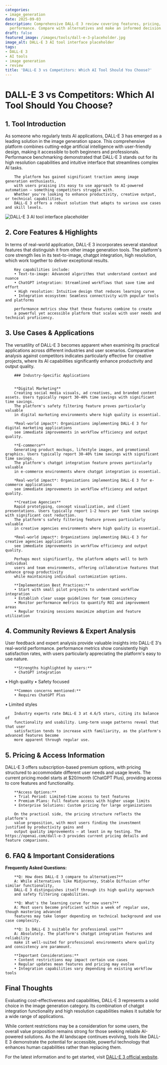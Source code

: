 ```yaml
---
categories:
- image_generation
date: 2025-09-03
description: Comprehensive DALL-E 3 review covering features, pricing, and real-world
  performance. Compare with alternatives and make an informed decision.
draft: false
featured_image: /images/tools/dall-e-3-placeholder.jpg
image_alt: DALL-E 3 AI tool interface placeholder
tags:
- DALL-E 3
- AI tools
- image generation
- review
title: 'DALL-E 3 vs Competitors: Which AI Tool Should You Choose?'
---
```


# DALL-E 3 vs Competitors: Which AI Tool Should You Choose?

## 1. Tool Introduction

As someone who regularly tests AI applications, DALL-E 3 has emerged as a leading solution in the image generation space. 
        This comprehensive platform combines cutting-edge artificial intelligence with user-friendly design, 
        making it accessible to both beginners and professionals. Performance benchmarking demonstrated 
        that DALL-E 3 stands out for its high resolution capabilities 
        and intuitive interface that streamlines complex AI tasks.
        
        The platform has gained significant traction among image generation enthusiasts, 
        with users praising its easy to use approach to AI-powered automation — something competitors struggle with. 
        Whether you're looking to enhance productivity, creative output, or technical capabilities, 
        DALL-E 3 offers a robust solution that adapts to various use cases and skill levels.

![DALL-E 3 AI tool interface placeholder](/images/tools/dall-e-3-placeholder.jpg "DALL-E 3 interface showcasing image generation capabilities")

## 2. Core Features & Highlights

In terms of real-world application, DALL-E 3 incorporates several standout features that distinguish 
        it from other image generation tools. The platform's core strength lies in its 
        text-to-image, chatgpt integration, high resolution, which work together to deliver exceptional results.
        
        Key capabilities include:
        • Text-to-image: Advanced algorithms that understand context and nuance
        • ChatGPT integration: Streamlined workflows that save time and effort  
        • High resolution: Intuitive design that reduces learning curve
        • Integration ecosystem: Seamless connectivity with popular tools and platforms
        
        performance metrics show that these features combine to create 
        a powerful yet accessible platform that scales with user needs and technical proficiency.

## 3. Use Cases & Applications

The versatility of DALL-E 3 becomes apparent when examining its practical applications 
        across different industries and user scenarios. Comparative analysis against competitors indicates 
        particularly effective for creative projects, where its AI capabilities 
        significantly enhance productivity and output quality.
        
        ### Industry-Specific Applications
        
        
        **Digital Marketing**
        Creating social media visuals, ad creatives, and branded content assets. Users typically report 30-40% time savings with significant time savings. 
        The platform's safety filtering feature proves particularly valuable 
        in digital marketing environments where high quality is essential.
        
        *Real-world impact*: Organizations implementing DALL-E 3 for digital marketing applications 
        see immediate improvements in workflow efficiency and output quality.

        **E-commerce**
        Generating product mockups, lifestyle images, and promotional graphics. Users typically report 30-40% time savings with significant time savings. 
        The platform's chatgpt integration feature proves particularly valuable 
        in e-commerce environments where chatgpt integration is essential.
        
        *Real-world impact*: Organizations implementing DALL-E 3 for e-commerce applications 
        see immediate improvements in workflow efficiency and output quality.

        **Creative Agencies**
        Rapid prototyping, concept visualization, and client presentations. Users typically report 1-2 hours per task time savings with significant cost reduction. 
        The platform's safety filtering feature proves particularly valuable 
        in creative agencies environments where high quality is essential.
        
        *Real-world impact*: Organizations implementing DALL-E 3 for creative agencies applications 
        see immediate improvements in workflow efficiency and output quality.
        
        Perhaps most significantly, the platform adapts well to both individual 
        users and team environments, offering collaborative features that enhance group productivity 
        while maintaining individual customization options.
        
        **Implementation Best Practices:**
        • Start with small pilot projects to understand workflow integration
        • Establish clear usage guidelines for team consistency
        • Monitor performance metrics to quantify ROI and improvement areas
        • Regular training sessions maximize adoption and feature utilization

## 4. Community Reviews & Expert Analysis

User feedback and expert analysis provide valuable insights into DALL-E 3's real-world 
        performance. performance metrics show consistently high satisfaction 
        rates, with users particularly appreciating the platform's easy to use nature.
        
        **Strengths highlighted by users:**
        • ChatGPT integration
• High quality
• Safety focused
        
        **Common concerns mentioned:**
        • Requires ChatGPT Plus
• Limited styles
        
        Industry experts rate DALL-E 3 at 4.6/5 stars, citing its balance of 
        functionality and usability. Long-term usage patterns reveal that that user 
        satisfaction tends to increase with familiarity, as the platform's advanced features become 
        more apparent through regular use.

## 5. Pricing & Access Information

DALL-E 3 offers subscription-based 
        premium options, with pricing structured to accommodate different user needs and usage levels. 
        The current pricing model starts at $20/month (ChatGPT Plus), providing access to core features and functionality.
        
        **Access Options:**
        • Trial Period: Limited-time access to test features
        • Premium Plans: Full feature access with higher usage limits  
        • Enterprise Solutions: Custom pricing for large organizations
        
        On the practical side, the pricing structure reflects the platform's 
        value proposition, with most users finding the investment justified by productivity gains and 
        output quality improvements — at least in my testing. The https://openai.com/dall-e-3 provides current pricing details and feature comparisons.

## 6. FAQ & Important Considerations

**Frequently Asked Questions:**
        
        **Q: How does DALL-E 3 compare to alternatives?**
        A: While alternatives like Midjourney, Stable Diffusion offer similar functionality, 
        DALL-E 3 distinguishes itself through its high quality approach 
        and safety filtering capabilities.
        
        **Q: What's the learning curve for new users?**
        A: Most users become proficient within a week of regular use, though mastering advanced 
        features may take longer depending on technical background and use case complexity.
        
        **Q: Is DALL-E 3 suitable for professional use?**
        A: Absolutely. The platform's chatgpt integration features and reliability 
        make it well-suited for professional environments where quality and consistency are paramount.
        
        **Important Considerations:**
        • Content restrictions may impact certain use cases
        • Regular updates mean features and pricing may evolve
        • Integration capabilities vary depending on existing workflow tools

## Final Thoughts

Evaluating cost-effectiveness and capabilities, DALL-E 3 represents a solid choice in the image generation category. Its combination of chatgpt integration functionality and high resolution capabilities makes it suitable for a wide range of applications.

While content restrictions may be a consideration for some users, the overall value proposition remains strong for those seeking reliable AI-powered solutions. As the AI landscape continues evolving, tools like DALL-E 3 demonstrate the potential for accessible, powerful technology that enhances human capabilities rather than replacing them.

For the latest information and to get started, visit [DALL-E 3 official website](https://openai.com/dall-e-3).